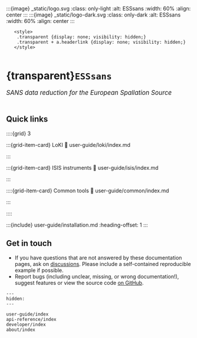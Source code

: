 :::{image} _static/logo.svg
:class: only-light
:alt: ESSsans
:width: 60%
:align: center
:::
:::{image} _static/logo-dark.svg
:class: only-dark
:alt: ESSsans
:width: 60%
:align: center
:::

```{raw} html
   <style>
    .transparent {display: none; visibility: hidden;}
    .transparent + a.headerlink {display: none; visibility: hidden;}
   </style>
```

```{role} transparent
```

# {transparent}`ESSsans`

<span style="font-size:1.2em;font-style:italic;color:var(--pst-color-text-muted)">
  SANS data reduction for the European Spallation Source
  </br></br>
</span>

## Quick links

::::{grid} 3

:::{grid-item-card} LoKI
:link: user-guide/loki/index.md

:::

:::{grid-item-card} ISIS instruments
:link: user-guide/isis/index.md

:::

::::{grid-item-card} Common tools
:link: user-guide/common/index.md

:::

::::

:::{include} user-guide/installation.md
:heading-offset: 1
:::

## Get in touch

- If you have questions that are not answered by these documentation pages, ask on [discussions](https://github.com/scipp/esssans/discussions). Please include a self-contained reproducible example if possible.
- Report bugs (including unclear, missing, or wrong documentation!), suggest features or view the source code [on GitHub](https://github.com/scipp/esssans).

```{toctree}
---
hidden:
---

user-guide/index
api-reference/index
developer/index
about/index
```
